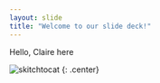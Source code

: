 ```yaml
---
layout: slide
title: "Welcome to our slide deck!"
---
```


Hello, Claire here

![skitchtocat](https://octodex.github.com/images/skitchtocat.png)
{: .center}
